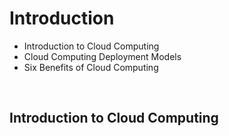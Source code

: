 # Introduction

- Introduction to Cloud Computing
- Cloud Computing Deployment Models
- Six Benefits of Cloud Computing

<br>


## Introduction to Cloud Computing
